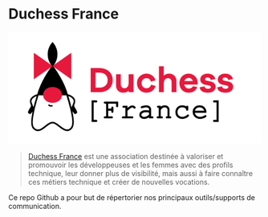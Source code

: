# Duchess France

[![N|Solid](communication/2021/logo%20duchess%20france/DUCHESS_logo.png)](http://duchess-france.org)

>[Duchess France](http://duchess-france.org) est une association destinée à valoriser et promouvoir les développeuses et les femmes avec des profils technique, leur donner plus de visibilité, mais aussi à faire connaître ces métiers technique et créer de nouvelles vocations.

Ce repo Github a pour but de répertorier nos principaux outils/supports de communication.

